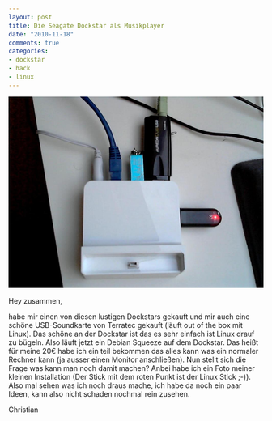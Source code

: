 ```yaml
--- 
layout: post
title: Die Seagate Dockstar als Musikplayer
date: "2010-11-18"
comments: true
categories: 
- dockstar
- hack
- linux
---
```

![](/static/wpdata/2010/12/2010-11-18-153602-scaled-1000.jpg)
<p>Hey zusammen,</p>
<div>habe mir einen von diesen lustigen Dockstars gekauft und mir auch eine sch&ouml;ne USB-Soundkarte von Terratec gekauft (l&auml;uft out of the box mit Linux). Das sch&ouml;ne an der Dockstar ist das es sehr einfach ist Linux drauf zu b&uuml;geln. Also l&auml;uft jetzt ein Debian Squeeze auf dem Dockstar. Das hei&szlig;t f&uuml;r meine 20&euro; habe ich ein teil bekommen das alles kann was ein normaler Rechner kann (ja ausser einen Monitor anschlie&szlig;en). Nun stellt sich die Frage was kann man noch damit machen? Anbei habe ich ein Foto meiner kleinen Installation (Der Stick mit dem roten Punkt ist der Linux Stick ;-)). Also mal sehen was ich noch draus mache, ich habe da noch ein paar Ideen, kann also nicht schaden nochmal rein zusehen.</div>
<p />
<div>Christian</div>

